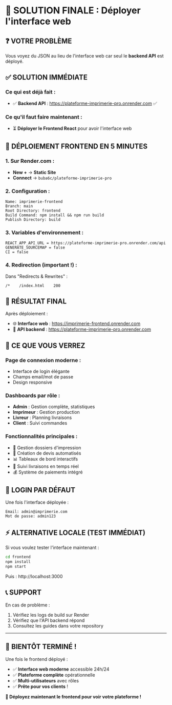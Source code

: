 # 🎯 SOLUTION FINALE : Déployer l'interface web

## ❓ VOTRE PROBLÈME
Vous voyez du JSON au lieu de l'interface web car seul le **backend API** est déployé.

## ✅ SOLUTION IMMÉDIATE

### Ce qui est déjà fait :
- ✅ **Backend API** : https://plateforme-imprimerie-pro.onrender.com ✅

### Ce qu'il faut faire maintenant :
- ⏳ **Déployer le Frontend React** pour avoir l'interface web

## 🚀 DÉPLOIEMENT FRONTEND EN 5 MINUTES

### 1. Sur Render.com :
- **New +** → **Static Site**
- **Connect** → `buba6c/plateforme-imprimerie-pro`

### 2. Configuration :
```
Name: imprimerie-frontend
Branch: main
Root Directory: frontend
Build Command: npm install && npm run build
Publish Directory: build
```

### 3. Variables d'environnement :
```
REACT_APP_API_URL = https://plateforme-imprimerie-pro.onrender.com/api
GENERATE_SOURCEMAP = false
CI = false
```

### 4. Redirection (important !) :
Dans "Redirects & Rewrites" :
```
/*    /index.html    200
```

## 🎯 RÉSULTAT FINAL

Après déploiement :
- 🌐 **Interface web** : https://imprimerie-frontend.onrender.com
- 🔧 **API backend** : https://plateforme-imprimerie-pro.onrender.com

## 📱 CE QUE VOUS VERREZ

### Page de connexion moderne :
- Interface de login élégante
- Champs email/mot de passe
- Design responsive

### Dashboards par rôle :
- **Admin** : Gestion complète, statistiques
- **Imprimeur** : Gestion production
- **Livreur** : Planning livraisons
- **Client** : Suivi commandes

### Fonctionnalités principales :
- 📁 Gestion dossiers d'impression
- 🎨 Création de devis automatisés
- 📊 Tableaux de bord interactifs
- 🚚 Suivi livraisons en temps réel
- 💰 Système de paiements intégré

## 🔐 LOGIN PAR DÉFAUT

Une fois l'interface déployée :
```
Email: admin@imprimerie.com
Mot de passe: admin123
```

## ⚡ ALTERNATIVE LOCALE (TEST IMMÉDIAT)

Si vous voulez tester l'interface maintenant :
```bash
cd frontend
npm install
npm start
```
Puis : http://localhost:3000

## 📞 SUPPORT

En cas de problème :
1. Vérifiez les logs de build sur Render
2. Vérifiez que l'API backend répond
3. Consultez les guides dans votre repository

---

## 🎉 BIENTÔT TERMINÉ !

Une fois le frontend déployé :
- ✅ **Interface web moderne** accessible 24h/24
- ✅ **Plateforme complète** opérationnelle  
- ✅ **Multi-utilisateurs** avec rôles
- ✅ **Prête pour vos clients** !

**🚀 Déployez maintenant le frontend pour voir votre plateforme !**